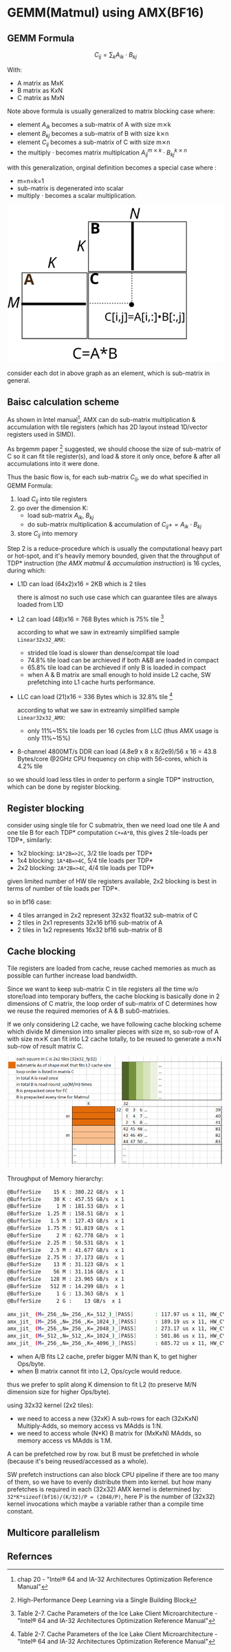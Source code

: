 # GEMM(Matmul) using AMX(BF16)

## GEMM Formula

$$
C_{ij} = \sum_{k} A_{ik} \cdot B_{kj}
$$

With:

 - A matrix as MxK
 - B matrix as KxN
 - C matrix as MxN

Note above formula is usually generalized to matrix blocking case where:

 - element $A_{ik}$ becomes a sub-matrix of A with size m⨯k
 - element $B_{kj}$ becomes a sub-matrix of B with size k⨯n
 - element $C_{ij}$ becomes a sub-matrix of C with size m⨯n
 - the multiply $\cdot$ becomes matrix multiplcation $A_{ij}^{m⨯k} \cdot B^{k⨯n}_{kj}$

with this generalization, orginal definition becomes a special case where :

 - m=n=k=1
 - sub-matrix is degenerated into scalar
 - multiply $\cdot$ becomes a scalar multiplication.

![mm_basic.svg](./mm_basic.svg)

consider each dot in above graph as an element, which is sub-matrix in general.

## Baisc calculation scheme

As shown in Intel manual[^1], AMX can do sub-matrix multiplication & accumulation with tile registers (which has 2D layout instead 1D/vector registers used in SIMD).

As brgemm paper [^brgemm] suggested, we should choose the size of sub-matrix of C so it can fit tile register(s), and load & store it only once, before & after all accumulations into it were done.

Thus the basic flow is, for each sub-matrix $C_{ij}$, we do what specified in GEMM Formula:

 1. load $C_{ij}$ into tile registers
 2. go over the dimension K:
    - load sub-matrix $A_{ik}$, $B_{kj}$
    - do sub-matrix multiplication & accumulation of $C_{ij} += A_{ik} \cdot B_{kj}$
 3. store $C_{ij}$ into memory

Step 2 is a reduce-procedure which is usually the computational heavy part or hot-spot, and it's heavily memory bounded, given that the throughput of TDP* instruction (*the AMX matmul & accumulation instruction*) is 16 cycles, during which:

 - L1D can load (64x2)x16 = 2KB which is 2 tiles

   there is almost no such use case which can guarantee tiles are always loaded from L1D
 
 - L2 can load (48)x16 = 768 Bytes which is 75% tile [^2]
  
   according to what we saw in extreamly simplified sample `Linear32x32_AMX`:
   - strided tile load is slower than dense/compat tile load
   - 74.8% tile load can be archieved if both A&B are loaded in compact
   - 65.8% tile load can be archieved if only B is loaded in compact
   - when A & B matrix are small enough to hold inside L2 cache, SW prefetching into L1 cache hurts performance.
 - LLC can load (21)x16 = 336 Bytes which is 32.8% tile [^2]
   
   according to what we saw in extreamly simplified sample `Linear32x32_AMX`:
   - only 11%~15% tile loads per 16 cycles from LLC (thus AMX usage is only 11%~15%)

 - 8-channel 4800MT/s DDR can load (4.8e9 x 8 x 8/2e9)/56 x 16 = 43.8 Bytes/core @2GHz CPU frequency on chip with 56-cores, which is 4.2% tile

so we should load less tiles in order to perform a single TDP* instruction, which can be done by register blocking.

## Register blocking

consider using single tile for C submatrix, then we need load one tile A and one tile B for each TDP* computation `C+=A*B`, this gives 2 tile-loads per TDP*, similarly:

 - 1x2 blocking: `1A*2B=>2C`, 3/2 tile loads per TDP*
 - 1x4 blocking: `1A*4B=>4C`, 5/4 tile loads per TDP*
 - 2x2 blocking: `2A*2B=>4C`, 4/4 tile loads per TDP*

given limited number of HW tile registers available, 2x2 blocking is best in terms of number of tile loads per TDP*.

so in bf16 case:

 - 4 tiles arranged in 2x2 represent 32x32 float32 sub-matrix of C
 - 2 tiles in 2x1 represents 32x16 bf16 sub-matrix of A
 - 2 tiles in 1x2 represents 16x32 bf16 sub-matrix of B

## Cache blocking

Tile registers are loaded from cache, reuse cached memories as much as possible can further increase load bandwidth.

Since we want to keep sub-matrix C in tile registers all the time w/o store/load into temporary buffers, the cache blocking is basically done in 2 dimensions of C matrix, the loop order of sub-matrix of C determines how we reuse the required memories of A & B sub0-matrixies.

If we only considering L2 cache, we have following cache blocking scheme which divide M dimension into smaller pieces with size m, so sub-row of A with size m⨯K can fit into L2 cache totally, to be reused to generate a m⨯N sub-row of result matrix C.

![cache_blk.png](./cache_blk.png)


Throughput of Memory hierarchy:

```bash
@BufferSize    15 K : 380.22 GB/s  x 1
@BufferSize    30 K : 457.55 GB/s  x 1
@BufferSize     1 M : 181.53 GB/s  x 1
@BufferSize  1.25 M : 158.51 GB/s  x 1
@BufferSize   1.5 M : 127.43 GB/s  x 1
@BufferSize  1.75 M : 91.819 GB/s  x 1
@BufferSize     2 M : 62.778 GB/s  x 1
@BufferSize  2.25 M : 50.531 GB/s  x 1
@BufferSize   2.5 M : 41.677 GB/s  x 1
@BufferSize  2.75 M : 37.173 GB/s  x 1
@BufferSize    13 M : 31.123 GB/s  x 1
@BufferSize    56 M : 31.116 GB/s  x 1
@BufferSize   128 M : 23.965 GB/s  x 1
@BufferSize   512 M : 14.299 GB/s  x 1
@BufferSize     1 G : 13.363 GB/s  x 1
@BufferSize     2 G :    13 GB/s  x 1
```


```bash
amx_jit_ (M=_256_,N=_256_,K=_512_)_[PASS]       : 117.97 us x 11, HW_CYCLES=396832 169.11(Ops/cycle)
amx_jit_ (M=_256_,N=_256_,K=_1024_)_[PASS]      : 189.19 us x 11, HW_CYCLES=599602 223.84(Ops/cycle)
amx_jit_ (M=_256_,N=_256_,K=_2048_)_[PASS]      : 273.17 us x 11, HW_CYCLES=835525 321.28(Ops/cycle) <======= 
amx_jit_ (M=_512_,N=_512_,K=_1024_)_[PASS]      : 501.86 us x 11, HW_CYCLES=1549072 346.58(Ops/cycle) <======= 
amx_jit_ (M=_256_,N=_256_,K=_4096_)_[PASS]      : 685.72 us x 11, HW_CYCLES=2115576 253.77(Ops/cycle)
```

 - when A/B fits L2 cache, prefer bigger M/N than K, to get higher Ops/byte.
 - when B matrix cannot fit into L2, Ops/cycle would reduce.

thus we prefer to split along K dimension to fit L2 (to preserve M/N dimension size for higher Ops/byte).

using 32x32 kernel (2x2 tiles):

 - we need to access a new (32xK) A sub-rows for each (32xKxN) Multiply-Adds, so memory access vs MAdds is 1:N.
 - we need to access whole (N*K) B matrix for (MxKxN) MAdds, so memory access vs MAdds is 1:M.

A can be prefetched row by row. but B must be prefetched in whole (because it's being reused/accessed as a whole).

SW prefetch instructions can also block CPU pipeline if there are too many of them, so we have to evenly distribute them into kernel.
but how many prefetches is required in each (32x32) AMX kernel is determined by: `32*K*sizeof(bf16)/(K/32)/P = (2048/P)`, here P is the number of (32x32) kernel invocations which maybe a variable rather than a compile time constant.


## Multicore parallelism



## Refernces

[^1]: chap 20 - "Intel® 64 and IA-32 Architectures Optimization Reference Manual"

[^2]: Table 2-7. Cache Parameters of the Ice Lake Client Microarchitecture - "Intel® 64 and IA-32 Architectures Optimization Reference Manual"

[^brgemm]: High-Performance Deep Learning via a Single Building Block
